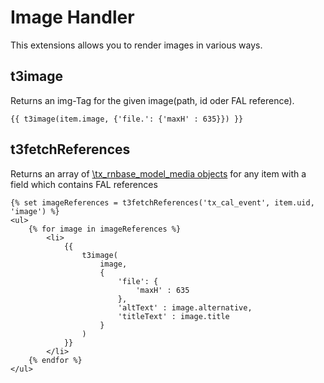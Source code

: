 
# Image Handler

This extensions allows you to render images in various ways.

## t3image

Returns an img-Tag for the given image(path, id oder FAL reference).

```twig
{{ t3image(item.image, {'file.': {'maxH' : 635}}) }}
```


## t3fetchReferences

Returns an array of [\tx_rnbase_model_media objects](https://github.com/digedag/rn_base/blob/master/model/class.tx_rnbase_model_media.php) for any item with a field which contains FAL references

```twig
{% set imageReferences = t3fetchReferences('tx_cal_event', item.uid, 'image') %}
<ul>
    {% for image in imageReferences %}
        <li>
            {{
                t3image(
                    image,
                    {
                        'file': {
                            'maxH' : 635
                        },
                        'altText' : image.alternative,
                        'titleText' : image.title
                    }
                )
            }}
        </li>
    {% endfor %}
</ul>
```
